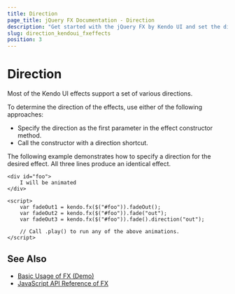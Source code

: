```yaml
---
title: Direction
page_title: jQuery FX Documentation - Direction
description: "Get started with the jQuery FX by Kendo UI and set the direction of the animation effects."
slug: direction_kendoui_fxeffects
position: 3
---
```


# Direction

Most of the Kendo UI effects support a set of various directions.

To determine the direction of the effects, use either of the following approaches:
* Specify the direction as the first parameter in the effect constructor method.
* Call the constructor with a direction shortcut.

The following example demonstrates how to specify a direction for the desired effect. All three lines produce an identical effect.

    <div id="foo">
        I will be animated
    </div>

    <script>
        var fadeOut1 = kendo.fx($("#foo")).fadeOut();
        var fadeOut2 = kendo.fx($("#foo")).fade("out");
        var fadeOut3 = kendo.fx($("#foo")).fade().direction("out");

        // Call .play() to run any of the above animations.
    </script>

## See Also

* [Basic Usage of FX (Demo)](https://demos.telerik.com/kendo-ui/fx/expand)
* [JavaScript API Reference of FX](/api/javascript/effects/common)
